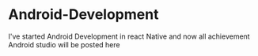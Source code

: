 # Android-Development
I've started Android Development in react Native and now all achievement Android studio will be posted here
